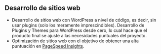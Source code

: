 ## Desarrollo de sitios web
* Desarrollo de sitios web con WordPress a nivel de código, es decir, sin usar plugins (solo los meramente imprescindibles). Desarrollo de Plugins y Themes para WordPress desde cero, lo cual hace que el producto final se ajuste a las necesidades puntuales del proyecto.
* Optimización de sitios web con el objetivo de obtener una alta puntuación en [PageSpeed Insights](https://pagespeed.web.dev/).

